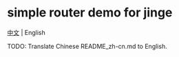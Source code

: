 # simple router demo for jinge

[中文](./README_zh-cn.md) | English

TODO: Translate Chinese README_zh-cn.md to English.
